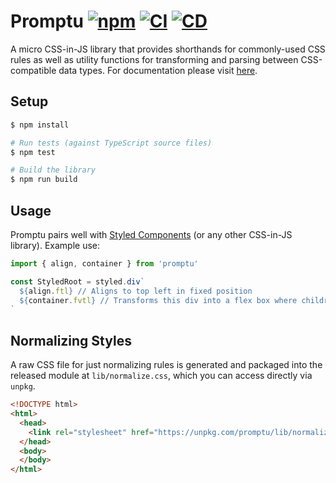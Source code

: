 # Promptu [![npm](https://img.shields.io/npm/v/promptu.svg)](https://www.npmjs.com/package/promptu) [![CI](https://github.com/andrewscwei/promptu/workflows/CI/badge.svg)](https://github.com/andrewscwei/promptu/actions?query=workflow%3ACI) [![CD](https://github.com/andrewscwei/promptu/workflows/CD/badge.svg)](https://github.com/andrewscwei/promptu/actions?query=workflow%3ACD)

A micro CSS-in-JS library that provides shorthands for commonly-used CSS rules as well as utility functions for transforming and parsing between CSS-compatible data types. For documentation please visit [here](https://andrewscwei.github.io/promptu/).

## Setup

```sh
$ npm install

# Run tests (against TypeScript source files)
$ npm test

# Build the library
$ npm run build
```

## Usage

Promptu pairs well with [Styled Components](https://styled-components.com/) (or any other CSS-in-JS library). Example use:

```ts
import { align, container } from 'promptu'

const StyledRoot = styled.div`
  ${align.ftl} // Aligns to top left in fixed position
  ${container.fvtl} // Transforms this div into a flex box where children are vertically top left aligned
`
```

## Normalizing Styles

A raw CSS file for just normalizing rules is generated and packaged into the released module at `lib/normalize.css`, which you can access directly via `unpkg`.

```html
<!DOCTYPE html>
<html>
  <head>
    <link rel="stylesheet" href="https://unpkg.com/promptu/lib/normalize.css">
  </head>
  <body>
  </body>
</html>
```
